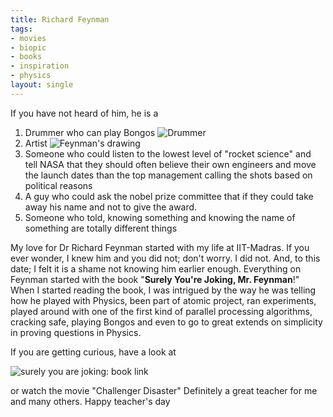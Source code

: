 ```yaml
---
title: Richard Feynman
tags:
- movies
- biopic
- books
- inspiration
- physics
layout: single
---
```


If you have not heard of him, he is a  
1. Drummer who can play Bongos ![Drummer](https://calisphere.org/clip/500x500/41fffaae6236c995a02187609f1190cb)
2. Artist  ![Feynman's drawing](https://lh5.ggpht.com/__zoKJ77EvEc/SzjdjKxgguI/AAAAAAAACQU/XkOX5pj6XNU/feynman-art%20%2817%29%5B2%5D.jpg?imgmax=1200)  
3.  Someone who could listen to the lowest level of "rocket science" and tell NASA that they should often believe their own engineers and move the launch dates than the top management calling the shots based on political reasons
4.  A guy who could ask the nobel prize committee that if they could take away his name and not to give the award. 
5.  Someone who told, knowing something and knowing the name of something are totally different things

My love for Dr Richard Feynman started with my life at IIT-Madras.  If you ever wonder, I knew him and you did not; don't worry. I did not. And, to this date; I felt it is a shame not knowing him earlier enough.  Everything on Feynman started with the book   "**Surely You're Joking, Mr. Feynman**!"  When I started reading the book, I was intrigued by the way he was telling how he played with Physics, been part of atomic project, ran experiments, played around with one of the first kind of parallel processing algorithms, cracking safe, playing Bongos and even to go to great extends on simplicity in proving questions in Physics. 

If you are getting curious, have a look at 

![surely you are joking: book link](https://images-na.ssl-images-amazon.com/images/I/81F7f5hAXVL.jpg)

or watch the movie "Challenger Disaster"
Definitely a great teacher for me and many others. 
Happy teacher's day

